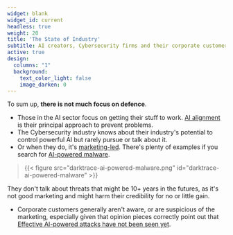 ```yaml
---
widget: blank
widget_id: current
headless: true
weight: 20
title: 'The State of Industry'
subtitle: AI creators, Cybersecurity firms and their corporate customers
active: true
design:
  columns: "1"
  background:
    text_color_light: false
    image_darken: 0
---
```


To sum up, **there is not much focus on defence**.

 - Those in the AI sector focus on getting their stuff to work.  [AI alignment](https://en.wikipedia.org/wiki/AI_alignment) is their principal approach to prevent problems.
 - The Cybersecurity industry knows about their industry's potential to control powerful AI but rarely pursue or talk about it.
 - Or when they do, it's [marketing-led](https://www.darktrace.com/en/ai-attacks/).  There's plenty of examples if you search for [AI-powered malware](https://www.google.com/search?q=AI-powered+malware).
> {{< figure src="darktrace-ai-powered-malware.png" id="darktrace-ai-powered-malware" >}}

They don't talk about threats that might be 10+ years in the futures, as it's not good marketing and might harm their credibility for no or little gain.
 - Corporate customers generally aren't aware, or are suspicious of the marketing, especially given that opinion pieces correctly point out that [Effective AI-powered attacks have not been seen yet](https://www.infosecurity-magazine.com/opinions/ai-powered-malware-doesnt-exist/).
